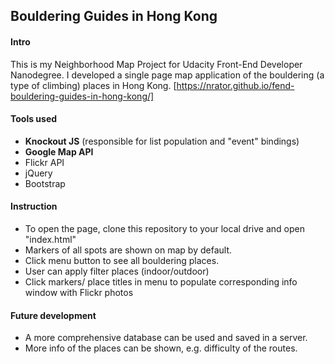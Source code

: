 ## Bouldering Guides in Hong Kong

#### Intro
This is my Neighborhood Map Project for Udacity Front-End Developer Nanodegree. I developed a single page map application of the bouldering (a type of climbing) places in Hong Kong.
[https://nrator.github.io/fend-bouldering-guides-in-hong-kong/]

#### Tools used
* **Knockout JS** (responsible for list population and "event" bindings)
* **Google Map API**
* Flickr API
* jQuery
* Bootstrap

#### Instruction
* To open the page, clone this repository to your local drive and open "index.html"
* Markers of all spots are shown on map by default.
* Click menu button to see all bouldering places.
* User can apply filter places (indoor/outdoor)
* Click markers/ place titles in menu to populate corresponding info window with Flickr photos

#### Future development
* A more comprehensive database can be used and saved in a server.
* More info of the places can be shown, e.g. difficulty of the routes.
